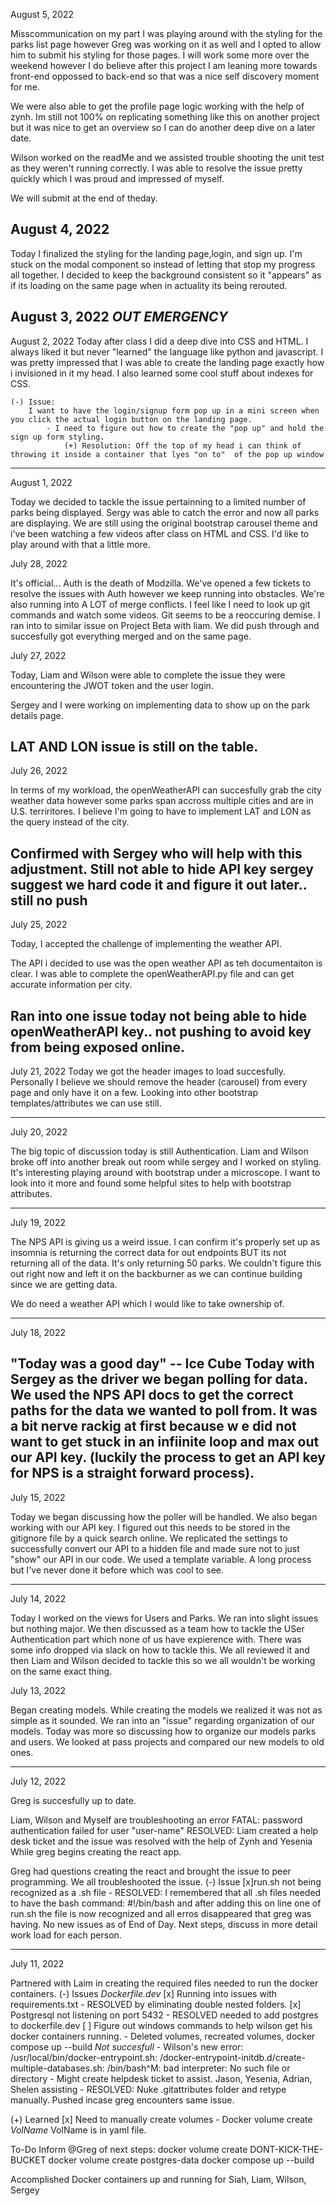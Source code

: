 August 5, 2022

Misscommunication on my part I was playing around with the styling for the parks list page however Greg was working on it as well and I opted to allow him to submit his styling for those pages. I will work some more over the weekend however I do believe after this project I am leaning more towards front-end oppossed to back-end so that was a nice self discovery moment for me. 

We were also able to get the profile page logic working with the help of zynh. Im still not 100% on replicating something like this on another project but it was nice to get an overview so I can do another deep dive on a later date. 

Wilson worked on the readMe and we assisted trouble shooting the unit test as they weren't running correctly. I was able to resolve the issue pretty quickly which I was proud and impressed of myself. 

We will submit at the end of theday. 

August 4, 2022
------
Today I finalized the styling for the landing page,login, and sign up. I'm stuck on the modal component so instead of letting that stop my progress all together. I decided to keep the background consistent so it "appears" as if its loading on the same page when in actuality its being rerouted. 

August 3, 2022
*OUT EMERGENCY*
------
August 2, 2022
    Today after class I did a deep dive into CSS and HTML. I always liked it but never "learned" the language like python and javascript. I was pretty impressed that I was able to create the landing page exactly how i invisioned in it my head. I also learned some cool stuff about indexes for CSS.

    (-) Issue:
        I want to have the login/signup form pop up in a mini screen when you click the actual login button on the landing page. 
            - I need to figure out how to create the "pop up" and hold the sign up form styling.
                (+) Resolution: Off the top of my head i can think of throwing it inside a container that lyes "on to"  of the pop up window
------
August 1, 2022

Today we decided to tackle the issue pertainning to a limited number of parks being displayed. Sergy was able to catch the error and now all parks are displaying. We are still using the original bootstrap carousel theme and i've been watching a few videos after class on HTML and CSS. I'd like to play around with that a little more.

July 28, 2022

It's official... Auth is the death of Modzilla. We've opened a few tickets to resolve the issues with Auth however we keep running into obstacles. We're also running into A LOT of merge conflicts. I feel like I need to look up git commands and watch some videos. Git seems to be a reoccuring demise. I ran into to similar issue on Project Beta with liam. We did push through and succesfully got everything merged and on the same page. 

July 27, 2022

Today, Liam and Wilson were able to complete the issue they were encountering the JWOT token and the user login. 

Sergey and I were working on implementing data to show up on the park details page. 

LAT AND LON issue is still on the table.
-----
July 26, 2022

In terms of my workload, the openWeatherAPI can succesfully grab the city weather data however some parks span accross multiple cities and are in U.S. terriritores. I believe I'm going to have to implement LAT and LON as the query instead of the city. 

Confirmed with Sergey who will help with this adjustment. Still not able to hide API key sergey suggest we hard code it and figure it out later.. still no push
-----
July 25, 2022

Today, I accepted the challenge of implementing the weather API. 

The API i decided to use was the open weather API as teh documentaiton is clear. I was able to complete the openWeatherAPI.py file and can get accurate information per city.

Ran into one issue today not being able to hide openWeatherAPI key.. not pushing to avoid key from being exposed online.
-----
July 21, 2022
Today we got the header images to load succesfully. Personally I believe we should remove the header (carousel) from every page and only have it on a few. 
Looking into other bootstrap templates/attributes we can use still. 

-----
July 20, 2022

The big topic of discussion today is still Authentication. Liam and Wilson broke off into another break out room while sergey and I worked on styling. It's interesting playing around with bootstrap under a microscope. I want to look into it more and found some helpful sites to help with bootstrap attributes. 

-----
July 19, 2022

The NPS API is giving us a weird issue. I can confirm it's properly set up as insomnia is returning the correct data for out endpoints BUT its not returning all of the data. It's only returning 50 parks. We couldn't figure this out right now and left it on the backburner as we can continue building since we are getting data. 

We do need a weather API which I would like to take ownership of. 

-----
July 18, 2022

"Today was a good day" -- Ice Cube
Today with Sergey as the driver we began polling for data. We used the NPS API docs to get the correct paths for the data we wanted to poll from. It was a bit nerve rackig at first because w e did not want to get stuck in an infiinite loop and max out our API key. (luckily the process to get an API key for NPS is a straight forward process).
----

July 15, 2022

Today we began discussing how the poller will be handled. We also began working with our API key. I figured out this needs to be stored in the gitignore file by a quick search online. We replicated the settings to successfully convert our API to a hidden file and made sure not to just "show" our API in our code. We used a template variable. A long process but I've never done it before which was cool to see. 

-----

July 14, 2022

Today I worked on the views for Users and Parks. We ran into slight issues but nothing major. We then discussed as a team how to tackle the USer Authentication part which none of us have expierence with. There was some info dropped via slack on how to tackle this. We all reviewed it and then Liam and Wilson decided to tackle this so we all wouldn't be working on the same exact thing.  


July 13, 2022

Began creating models. While creating the models we realized it was not as simple as it sounded. We ran into an "issue" regarding organization of our models. Today was more so discussing how to organize our models parks and users. We looked at pass projects and compared our new models to old ones. 

-----

July 12, 2022

Greg is succesfully up to date. 

Liam, Wilson and Myself are troubleshooting an error 
    FATAL:  password authentication failed for user "user-name"
        RESOLVED:  Liam created a help desk ticket and the issue was resolved with the help of Zynh and Yesenia
While greg begins creating the react app. 

Greg had questions creating the react and brought the issue to peer programming.
We all troubleshooted the issue. 
(-) Issue
    [x]run.sh not being recognized as a .sh file
        - RESOLVED: I remembered that all .sh files needed to have the bash command: #!/bin/bash and after adding this on line one of run.sh the file is now recognized and all erros disappeared that greg was having.
No new issues as of End of Day.
Next steps, discuss in more detail work load for each person. 

-----
July 11, 2022

Partnered with Laim in creating the required files needed to run the docker containers. 
(-) Issues
    *Dockerfile.dev*
    [x] Running into issues with requirements.txt
        - RESOLVED by eliminating double nested folders. 
    [x] Postgresql not listening on port 5432
        - RESOLVED needed to add postgres to dockerfile.dev
    [ ] Figure out windows commands to help wilson get his docker containers running.
        - Deleted volumes, recreated volumes, docker compose up --build *Not succesfull*
        - Wilson's new error: 
                /usr/local/bin/docker-entrypoint.sh: /docker-entrypoint-initdb.d/create-multiple-databases.sh: /bin/bash^M: bad interpreter: No such file or directory
        - Might create helpdesk ticket to assist.
            Jason, Yesenia, Adrian, Shelen assisting 
        - RESOLVED: Nuke .gitattributes folder and retype manually.
            Pushed incase greg encounters same issue.

        
(+) Learned 
    [x] Need to manually create volumes 
        - Docker volume create *VolName* 
            VolName is in yaml file.


To-Do 
Inform @Greg of next steps:
    docker volume create DONT-KICK-THE-BUCKET
    docker volume create postgres-data
    docker compose up --build

Accomplished Docker containers up and running for Siah, Liam, Wilson, Sergey